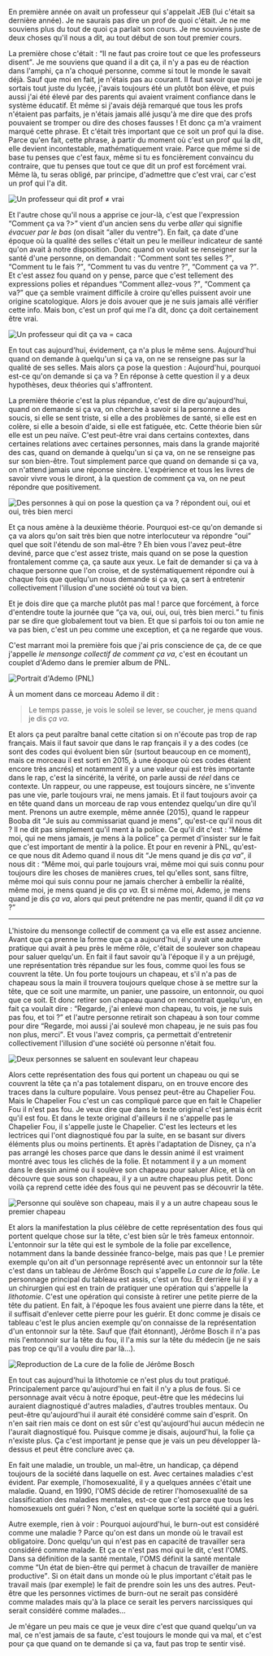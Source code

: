 

En première année on avait un professeur qui s'appelait JEB (lui c'était sa dernière année). Je ne saurais pas dire un prof de quoi c'était. Je ne me souviens plus du tout de quoi ça parlait son cours. Je me souviens juste de deux choses qu'il nous a dit, au tout début de son tout premier cours.

La première chose c'était : <q>Il ne faut pas croire tout ce que les professeurs disent</q>. Je me souviens que quand il a dit ça, il n'y a pas eu de réaction dans l'amphi, ça n'a choqué personne, comme si tout le monde le savait déjà. Sauf que moi en fait, je n'étais pas au courant. Il faut savoir que moi je sortais tout juste du lycée, j'avais toujours été un plutôt bon élève, et puis aussi j'ai été élevé par des parents qui avaient vraiment confiance dans le système éducatif. Et même si j'avais déjà remarqué que tous les profs n'étaient pas parfaits, je n'étais jamais allé jusqu'à me dire que des profs pouvaient se tromper ou dire des choses fausses ! Et donc ça m'a vraiment marqué cette phrase. Et c'était très important que ce soit un prof qui la dise. Parce qu'en fait, cette phrase, à partir du moment où c'est un prof qui la dit, elle devient incontestable, mathématiquement vraie. Parce que même si de base tu penses que c'est faux, même si tu es foncièrement convaincu du contraire, que tu penses que tout ce que dit un prof est forcément vrai. Même là, tu seras obligé, par principe, d'admettre que c'est vrai, car c'est un prof qui l'a dit.

![Un professeur qui dit <q>prof ≠ vrai</q>](img/illu-livre/comment-ca-va/01.png)

Et l'autre chose qu'il nous a apprise ce jour-là, c'est que l'expression <q>Comment ça va ?></q> vient d'un ancien sens du verbe *aller* qui signifie *évacuer par le bas* (on disait <q>aller du ventre</q>). En fait, ça date d'une époque où la qualité des selles c'était un peu le meilleur indicateur de santé qu'on avait à notre disposition. Donc quand on voulait se renseigner sur la santé d'une personne, on demandait : <q>Comment sont tes selles ?</q>, <q>Comment tu le fais ?</q>, <q>Comment tu vas du ventre ?</q>, <q>Comment ça va ?</q>. Et c'est assez fou quand on y pense, parce que c'est tellement des expressions polies et répandues <q>Comment allez-vous ?</q>, <q>Comment ça va?</q> que ça semble vraiment difficile à croire qu'elles puissent avoir une origine scatologique. Alors je dois avouer que je ne suis jamais allé vérifier cette info. Mais bon, c'est un prof qui me l'a dit, donc ça doit certainement être vrai.

![Un professeur qui dit <q>ça va = caca</q>](img/illu-livre/comment-ca-va/02.png)

En tout cas aujourd'hui, évidement, ça n'a plus le même sens. Aujourd'hui quand on demande à quelqu'un si ça va, on ne se renseigne pas sur la qualité de ses selles. Mais alors ça pose la question : Aujourd'hui, pourquoi est-ce qu'on demande si ça va ? En réponse à cette question il y a deux hypothèses, deux théories qui s'affrontent.

La première théorie c'est la plus répandue, c'est de dire qu'aujourd'hui, quand on demande si ça va, on cherche à savoir si la personne a des soucis, si elle se sent triste, si elle a des problèmes de santé, si elle est en colère, si elle a besoin d'aide, si elle est fatiguée, etc. Cette théorie bien sûr elle est un peu naïve. C'est peut-être vrai dans certains contextes, dans certaines relations avec certaines personnes, mais dans la grande majorité des cas, quand on demande à quelqu'un si ça va, on ne se renseigne pas sur son bien-être. Tout simplement parce que quand on demande si ça va, on n'attend jamais une réponse sincère. L'expérience et tous les livres de savoir vivre vous le diront, à la question de comment ça va, on ne peut répondre que positivement.

![Des personnes à qui on pose la question <q>ça va ?</q> répondent <q>oui</q>, <q>oui</q> et <q>oui, très bien merci</q>](img/illu-livre/comment-ca-va/03.png)

Et ça nous amène à la deuxième théorie. Pourquoi est-ce qu'on demande si ça va alors qu'on sait très bien que notre interlocuteur va répondre <q>oui</q> quel que soit l'étendu de son mal-être ? Eh bien vous l'avez peut-être deviné, parce que c'est assez triste, mais quand on se pose la question frontalement comme ça, ça saute aux yeux. Le fait de demander si ça va à chaque personne que l'on croise, et de systématiquement répondre oui à chaque fois que quelqu'un nous demande si ça va, ça sert à entretenir collectivement l'illusion d'une société où tout va bien.

Et je dois dire que ça marche plutôt pas mal ! parce que forcément, à force d'entendre toute la journée que <q>ça va, oui, oui, oui, très bien merci.</q> tu finis par se dire que globalement tout va bien. Et que si parfois toi ou ton amie ne va pas bien, c'est un peu comme une exception, et ça ne regarde que vous.

C'est marrant moi la première fois que j'ai pris conscience de ça, de ce que j'appelle *le mensonge collectif de comment ça va*, c'est en écoutant un couplet d'Ademo dans le premier album de PNL. 

![Portrait d'Ademo (PNL)](img/illu-livre/comment-ca-va/04.png)

À un moment dans ce morceau Ademo il dit :

> Le temps passe,
> je vois le soleil se lever, se coucher,
> je mens quand je dis *ça va*.

Et alors ça peut paraître banal cette citation si on n'écoute pas trop de rap français. Mais il faut savoir que dans le rap français il y a des codes (ce sont des codes qui évoluent bien sûr (surtout beaucoup en ce moment), mais ce morceau il est sorti en 2015, à une époque où ces codes étaient encore très ancrés) et notamment il y a une valeur qui est très importante dans le rap, c'est la sincérité, la vérité, on parle aussi de *réel* dans ce contexte. Un rappeur, ou une rappeuse, est toujours sincère, ne s'invente pas une vie, parle toujours vrai, ne mens jamais. Et il faut toujours avoir ça en tête quand dans un morceau de rap vous entendez quelqu'un dire qu'il ment. Prenons un autre exemple, même année (2015), quand le rappeur Booba dit <q>Je suis au commissariat quand je mens</q>, qu'est-ce qu'il nous dit ? Il ne dit pas simplement qu'il ment à la police. Ce qu'il dit c'est : <q>Même moi, qui ne mens jamais, je mens à la police</q> ça permet d'insister sur le fait que c'est important de mentir à la police. Et pour en revenir à PNL, qu'est-ce que nous dit Ademo quand il nous dit <q>Je mens quand je dis *ça va*</q>, il nous dit : <q>Même moi, qui parle toujours vrai, même moi qui suis connu pour toujours dire les choses de manières crues, tel qu'elles sont, sans filtre,  même moi qui suis connu pour ne jamais chercher à embellir la réalité, même moi, je mens quand je dis *ça va*. Et si même moi, Ademo, je mens quand je dis *ça va*, alors qui peut prétendre ne pas mentir, quand il dit *ça va* ?</q>

---

L'histoire du mensonge collectif de comment ça va elle est assez ancienne. Avant que ça prenne la forme que ça a aujourd'hui, il y avait une autre pratique qui avait à peu près le même rôle, c'était de soulever son chapeau pour saluer quelqu'un. En fait il faut savoir qu'à l'époque il y a un préjugé, une représentation très répandue sur les fous, comme quoi les fous se couvrent la tête. Un fou porte toujours un chapeau, et s'il n'a pas de chapeau sous la main il trouvera toujours quelque chose à se mettre sur la tête, que ce soit une marmite, un panier, une passoire, un entonnoir, ou quoi que ce soit. Et donc retirer son chapeau quand on rencontrait quelqu'un, en fait ça voulait dire : <q>Regarde, j'ai enlevé mon chapeau, tu vois, je ne suis pas fou, et toi ?</q> et l'autre personne retirait son chapeau à son tour comme pour dire <q>Regarde, moi aussi j'ai soulevé mon chapeau, je ne suis pas fou non plus, merci</q>. Et vous l'avez compris, ça permettait d'entretenir collectivement l'illusion d'une société où personne n'était fou.

![Deux personnes se saluent en soulevant leur chapeau](img/illu-livre/comment-ca-va/05.png)

Alors cette représentation des fous qui portent un chapeau ou qui se couvrent la tête ça n'a pas totalement disparu, on en trouve encore des traces dans la culture populaire. Vous pensez peut-être au Chapelier Fou. Mais le Chapelier Fou c'est un cas compliqué parce que en fait le Chapelier Fou il n'est pas fou. Je veux dire que dans le texte original c'est jamais écrit qu'il est fou. Et dans le texte original d'ailleurs il ne s'appelle pas le Chapelier Fou, il s'appelle juste le Chapelier. C'est les lecteurs et les lectrices qui l'ont diagnostiqué fou par la suite, en se basant sur divers éléments plus ou moins pertinents. Et après l'adaptation de Disney, ça n'a pas arrangé les choses parce que dans le dessin animé il est vraiment montré avec tous les clichés de la folie. Et notamment il y a un moment dans le dessin animé ou il soulève son chapeau pour saluer Alice, et là on découvre que sous son chapeau, il y a un autre chapeau plus petit. Donc voilà ça reprend cette idée des fous qui ne peuvent pas se découvrir la tête.

![Personne qui soulève son chapeau, mais il y a un autre chapeau sous le premier chapeau](img/illu-livre/comment-ca-va/06.png)

Et alors la manifestation la plus célèbre de cette représentation des fous qui portent quelque chose sur la tête, c'est bien sûr le très fameux entonnoir. L'entonnoir sur la tête qui est le symbole de la folie par excellence, notamment dans la bande dessinée franco-belge, mais pas que ! Le premier exemple qu'on ait d'un personnage représenté avec un entonnoir sur la tête c'est dans un tableau de Jérôme Bosch qui s'appelle *La cure de la folie*. Le personnage principal du tableau est assis, c'est un fou. Et derrière lui il y a un chirurgien qui est en train de pratiquer une opération qui s'appelle la *lithotomie*. C'est une opération qui consiste à retirer une petite pierre de la tête du patient. En fait, à l'époque les fous avaient une pierre dans la tête, et il suffisait d'enlever cette pierre pour les guérir. Et donc comme je disais ce tableau c'est le plus ancien exemple qu'on connaisse de la représentation d'un entonnoir sur la tête. Sauf que (fait étonnant), Jérôme Bosch il n'a pas mis l'entonnoir sur la tête du fou, il l'a mis sur la tête du médecin (je ne sais pas trop ce qu'il a voulu dire par là…).

![Reproduction de *La cure de la folie* de Jérôme Bosch](img/illu-livre/comment-ca-va/07.png)

En tout cas aujourd'hui la lithotomie ce n'est plus du tout pratiqué. Principalement parce qu'aujourd'hui en fait il n'y a plus de fous. Si ce personnage avait vécu à notre époque, peut-être que les médecins lui auraient diagnostiqué d'autres maladies, d'autres troubles mentaux. Ou peut-être qu'aujourd'hui il aurait été considéré comme sain d'esprit. On n'en sait rien mais ce dont on est sûr c'est qu'aujourd'hui aucun médecin ne l'aurait diagnostiqué fou. Puisque comme je disais, aujourd'hui, la folie ça n'existe plus. Ça c'est important je pense que je vais un peu développer là-dessus et peut être conclure avec ça.

En fait une maladie, un trouble, un mal-être, un handicap, ça dépend toujours de la société dans laquelle on est. Avec certaines maladies c'est évident. Par exemple, l'homosexualité, il y a quelques années c'était une maladie. Quand, en 1990, l'OMS décide de retirer l'homosexualité de sa classification des maladies mentales, est-ce que c'est parce que tous les homosexuels ont guéri ? Non, c'est en quelque sorte la société qui a guéri.

Autre exemple, rien à voir : Pourquoi aujourd'hui, le burn-out est considéré comme une maladie ? Parce qu'on est dans un monde où le travail est obligatoire. Donc quelqu'un qui n'est pas en capacité de travailler sera considéré comme malade. Et ça ce n'est pas moi qui le dit, c'est l'OMS. Dans sa définition de la santé mentale, l'OMS définit la santé mentale comme <q>Un état de bien-être qui permet à chacun de travailler de manière productive</q>. Si on était dans un monde où le plus important c'était pas le travail mais (par exemple) le fait de prendre soin les uns des autres. Peut-être que les personnes victimes de burn-out ne serait pas considéré comme malades mais qu'à la place ce serait les pervers narcissiques qui serait considéré comme malades…

Je m'égare un peu mais ce que je veux dire c'est que quand quelqu'un va mal, ce n'est jamais de sa faute, c'est toujours le monde qui va mal, et c'est pour ça que quand on te demande si ça va, faut pas trop te sentir visé.


